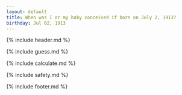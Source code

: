 ```yaml
---
layout: default
title: When was I or my baby conceived if born on July 2, 1913?
birthday: Jul 02, 1913
---
```


{% include header.md %}

{% include guess.md %}

{% include calculate.md %}

{% include safety.md %}

{% include footer.md %}



